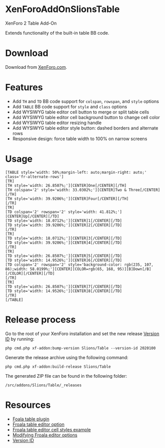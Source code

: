 # XenForoAddOnSlionsTable
XenForo 2 Table Add-On

Extends functionality of the built-in table BB code.

# Download

Download from [XenForo.com].

# Features

- Add `TH` and `TD` BB code support for `colspan`, `rowspan`, and `style` options
- Add `TABLE` BB code support for `style` and `class` options
- Add WYSIWYG table editor cell button to merge or split table cells
- Add WYSIWYG table editor cell background button to change cell color
- Add WYSIWYG table editor resizing handle
- Add WYSIWYG table editor style button: dashed borders and alternate rows
- Responsive design: force table width to 100% on narrow screens

# Usage

```
[TABLE style='width: 50%;margin-left: auto;margin-right: auto;' class='fr-alternate-rows']
[TR]
[TH style='width: 26.8507%;'][CENTER]One[/CENTER][/TH]
[TH colspan='2' style='width: 33.0302%;'][CENTER]Two & Three[/CENTER][/TH]
[TH style='width: 39.9206%;'][CENTER]Four[/CENTER][/TH]
[/TR]
[TR]
[TD colspan='2' rowspan='2' style='width: 41.812%;'][CENTER]Up[/CENTER][/TD]
[TD style='width: 18.0712%;'][CENTER]1[/CENTER][/TD]
[TD style='width: 39.9206%;'][CENTER]2[/CENTER][/TD]
[/TR]
[TR]
[TD style='width: 18.0712%;'][CENTER]3[/CENTER][/TD]
[TD style='width: 39.9206%;'][CENTER]4[/CENTER][/TD]
[/TR]
[TR]
[TD style='width: 26.8507%;'][CENTER]5[/CENTER][/TD]
[TD style='width: 14.9526%;'][CENTER]6[/CENTER][/TD]
[TD colspan='2' rowspan='2' style='background-color: rgb(235, 107, 86);width: 58.0199%;'][CENTER][COLOR=rgb(65, 168, 95)][B]Down[/B][/COLOR][/CENTER][/TD]
[/TR]
[TR]
[TD style='width: 26.8507%;'][CENTER]7[/CENTER][/TD]
[TD style='width: 14.9526%;'][CENTER]8[/CENTER][/TD]
[/TR]
[/TABLE]
```

# Release process

Go to the root of your XenForo installation and set the new release [Version ID] by running:

`php cmd.php xf-addon:bump-version Slions/Table --version-id 2020100`

Generate the release archive using the following command:

`php cmd.php xf-addon:build-release Slions/Table`

The generated ZIP file can be found in the following folder:

`/src/addons/Slions/Table/_releases`


# Resources

- [Foala table plugin]
- [Froala table editor option]
- [Froala table editor cell styles example]
- [Modifying Froala editor options]
- [Version ID]

[Foala table plugin]: https://froala.com/table-plugin/
[Froala table editor option]: https://froala.com/wysiwyg-editor/docs/options/#table
[Froala table editor cell styles example]: https://froala.com/wysiwyg-editor/examples/table-cell-styles/
[Modifying Froala editor options]: https://xenforo.com/community/threads/modifying-froala-editor-options.161305/
[Version ID]: https://xenforo.com/docs/dev/add-on-structure/#recommended-version-id-format
[XenForo.com]: https://xenforo.com/community/resources/slions-table.9300/